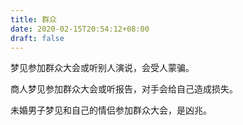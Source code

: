 ```yaml
---
title: 群众
date: 2020-02-15T20:54:12+08:00
draft: false
---
```


梦见参加群众大会或听别人演说，会受人蒙骗。

商人梦见参加群众大会或听报告，对手会给自己造成损失。

未婚男子梦见和自己的情侣参加群众大会，是凶兆。